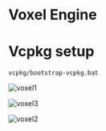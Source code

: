 # Voxel Engine


# Vcpkg setup

```
vcpkg/bootstrap-vcpkg.bat
```

![voxel1](https://github.com/DenisKozarezov/Voxel-Engine/assets/52127090/301c7b5d-30a4-4eef-94cb-e1273f8659c7)

![voxel3](https://github.com/DenisKozarezov/Voxel-Engine/assets/52127090/380f973d-7948-4930-bdc3-22766025f324)

![voxel2](https://github.com/DenisKozarezov/Voxel-Engine/assets/52127090/91cf2e8e-fc31-4a17-8ff3-e8424efffd17)
